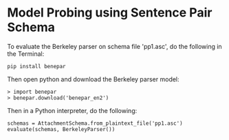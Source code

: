 # Model Probing using Sentence Pair Schema

To evaluate the Berkeley parser on schema file 'pp1.asc', do the following
in the Terminal:

    pip install benepar

Then open python and download the Berkeley parser model:

    > import benepar
    > benepar.download('benepar_en2')

Then in a Python interpreter, do the following:

    schemas = AttachmentSchema.from_plaintext_file('pp1.asc')
    evaluate(schemas, BerkeleyParser())        


    